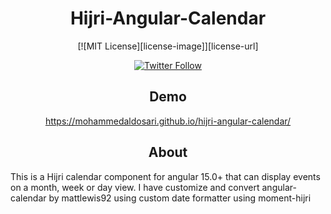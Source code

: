 <h1 align="center">Hijri-Angular-Calendar</h1>

<div align="center">
[![MIT License][license-image]][license-url]

[![Twitter Follow](https://img.shields.io/twitter/follow/mhwdosari.svg)](https://twitter.com/mhwdosari)

</div>

<h2 align="center">Demo</h2>

<div align="center">

https://mohammedaldosari.github.io/hijri-angular-calendar/

</div>

<h2 align="center">About</h2>

This is a Hijri calendar component for angular 15.0+ that can display events on a month, week or day view. I have customize and convert <a herf="https://mattlewis-github.com/angular-calendar/">angular-calendar</a> by <a herf="https://github.com/mattlewis92/angular-calendar/commits?author=mattlewis92">mattlewis92</a> using custom date formatter using <a herf="https://github.com/xsoh/moment-hijri">moment-hijri </a>

[license-image]: http://img.shields.io/badge/license-MIT-blue.svg?style=flat
[license-url]: LICENSE
